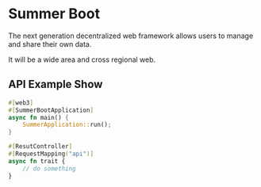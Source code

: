 # Summer Boot

The next generation decentralized web framework allows users to manage and share their own data. 

It will be a wide area and cross regional web.

## API Example Show
```rust
#[web3]
#[SummerBootApplication]
async fn main() {
    SummerApplication::run();
}
```

```rust
#[ResutController]
#[RequestMapping("api")]
async fn trait {
    // do something
}
```
